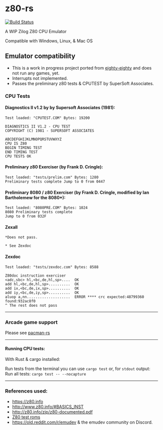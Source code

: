 # z80-rs

[![Build Status](https://travis-ci.com/stianeklund/z80-rs.svg?branch-master)](https://travis-ci.com/stianeklund/z80-rs)

A WIP Zilog Z80 CPU Emulator

Compatible with Windows, Linux, & Mac OS

## Emulator compatibility

* This is a work in progress project ported from [eighty-eighty](https://github.com/stianeklund/eighty-eighty) and does not run any games, yet.
* Interrupts not implemented.
* Passes the preliminary z80 tests & CPUTEST by SuperSoft Associates.



### CPU Tests

#### Diagnostics II v1.2 by by Supersoft Associates (1981):

```
Test loaded: "CPUTEST.COM" Bytes: 19200

DIAGNOSTICS II V1.2 - CPU TEST
COPYRIGHT (C) 1981 - SUPERSOFT ASSOCIATES

ABCDEFGHIJKLMNOPQRSTUVWXYZ
CPU IS Z80
BEGIN TIMING TEST
END TIMING TEST
CPU TESTS OK
```

#### Preliminary z80 Exerciser (by Frank D. Cringle):

```
Test loaded: "tests/prelim.com" Bytes: 1280
Preliminary tests complete Jump to 0 from 0447
```

#### Preliminary 8080 / z80 Exerciser (by Frank D. Cringle, modified by Ian Bartholemew for the 8080*):
``` 
Test loaded: "8080PRE.COM" Bytes: 1024
8080 Preliminary tests complete
Jump to 0 from 032F
```

#### Zexall

```
*Does not pass.

* See Zexdoc
```
#### Zexdoc

```
Test loaded: "tests/zexdoc.com" Bytes: 8588

Z80doc instruction exerciser
<adc,sbc> hl,<bc,de,hl,sp>....  OK
add hl,<bc,de,hl,sp>..........  OK
add ix,<bc,de,ix,sp>..........  OK
add iy,<bc,de,iy,sp>..........  OK
aluop a,nn....................  ERROR **** crc expected:48799360 found:932ac8f0
^ The rest does not pass
```
--- 

### Arcade game support

Please see [pacman-rs](https://github.com/stianeklund/pacman-rs)

---

#### Running CPU tests:

With Rust & cargo installed:

Run tests from the terminal you can use `cargo test` or, for `stdout` output:
Run all tests: `cargo test -- --nocapture`


---

### References used:

* https://z80.info
* http://www.z80.info/#BASICS_INST
* http://z80.info/zip/z80-documented.pdf
* [Z80 test roms](http://mdfs.net/Software/Z80/Exerciser/)
* https://old.reddit.com/r/emudev & the emudev community on Discord.
